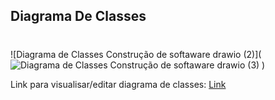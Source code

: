 ## Diagrama De Classes

#

![Diagrama de Classes Construção de softaware drawio (2)](![Diagrama de Classes Construção de softaware drawio (3)](https://github.com/gilmarUFG/cs20231_g2/assets/69056768/03c7ac8e-0e92-4a7f-8f63-35d9446c7b96)
)


Link para visualisar/editar diagrama de classes: [Link](https://app.diagrams.net/#G1MkUXS6Yvq-4Oqwuwmartd-497Bj9RBXY)




